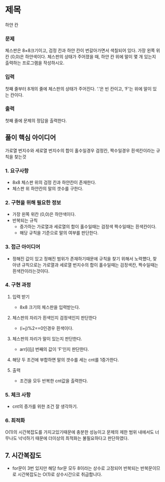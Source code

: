 # 제목
하얀 칸
  

### 문제
체스판은 8×8크기이고, 검정 칸과 하얀 칸이 번갈아가면서 색칠되어 있다. 가장 왼쪽 위칸 (0,0)은 하얀색이다. 체스판의 상태가 주어졌을 때, 하얀 칸 위에 말이 몇 개 있는지 출력하는 프로그램을 작성하시오.

### 입력
첫째 줄부터 8개의 줄에 체스판의 상태가 주어진다. ‘.’은 빈 칸이고, ‘F’는 위에 말이 있는 칸이다.

### 출력
첫째 줄에 문제의 정답을 출력한다.

## 풀이 핵심 아이디어
가로열 번지수와 세로열 번지수의 합이 홀수일경우 검정칸, 짝수일경우 흰색칸이라는 규칙을 찾는것

### 1. 요구사항
- 8x8 체스판 위의 검정 칸과 하얀칸이 존재한다.
- 체스판 위 하얀칸의 말의 갯수를 구한다.
 

### 2. 구현을 위해 필요한 정보
- 가장 왼쪽 위칸 (0,0)은 하얀색이다.
- 반복되는 규칙
    - 증가하는 가로열과 세로열의 합이 홀수일때는 검정색 짝수일때는 흰색칸이다.
    - 해당 규칙을 기준으로 말의 여부를 판단한다.

### 3. 접근 아이디어
- 정해진 값이 있고 정해진 범위가 존재하기때문에 규칙을 찾기 위해서 노력헀다, 찾아낸 규칙으로는 가로열과 세로열 번지수의 합이 홀수일때는 검정색칸, 짝수일때는 흰색칸이라는것이다.

### 4. 구현 과정
1. 입력 받기
    - 8x8 크기의 체스판을 입력받는다.
2. 체스판의 자리가 흰색인지 검정색인지 판단한다
    - (i+j)%2==0인경우 흰색이다.

3. 체스판의 자리가 말이 있는지 판단한다.
    - arr[i][j] 번째의 값이 'F'인지 판단한다.
4. 해당 두 조건에 부합하면 말의 갯수를 세는 cnt를 1증가한다.
5. 출력
    - 조건을 모두 반복한 cnt값을 출력한다.

### 5. 체크 사항
- cnt의 증가를 위한 조건 잘 생각하기.

### 6. 최적화
O(1)의 시간복잡도를 가지고있기때문에 충분한 성능이고 문제의 제한 범위 내에서도 너무나도 넉넉하기 때문에 더이상의 최적화는 불필요하다고 판단하였다.

## 7. 시간복잡도
- for문이 3번 있지만 해당 for문 모두 8이라는 상수로 고정되어 반복되는 반복문이므로 시간복잡도는 O(1)로 상수시간으로 취급합니다.